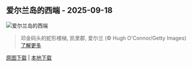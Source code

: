 ## 爱尔兰岛的西端 - 2025-09-18
![爱尔兰岛的西端](https://cn.bing.com/th?id=OHR.DunquinIreland_ZH-CN1418844818_UHD.jpg&rf=LaDigue_UHD.jpg&pid=hp&w=3840&h=2160&rs=1&c=4)

> 邓金码头的蛇形楼梯, 凯里郡, 爱尔兰 (© Hugh O'Connor/Getty Images)
> [了解更多](https://www.bing.com/search?q=%E4%B8%81%E6%A0%BC%E5%B0%94%E5%8D%8A%E5%B2%9B&form=hpcapt&mkt=zh-cn)

[原图下载](https://cn.bing.com/th?id=OHR.DunquinIreland_ZH-CN1418844818_UHD.jpg&rf=LaDigue_UHD.jpg&pid=hp&w=3840&h=2160&rs=1&c=4) | [本地下载](images/2025/09/2025-09-18.jpg)

